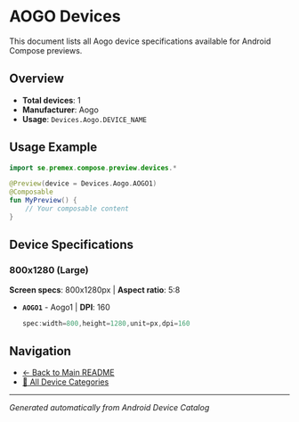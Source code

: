 # AOGO Devices

This document lists all Aogo device specifications available for Android Compose previews.

## Overview

- **Total devices**: 1
- **Manufacturer**: Aogo
- **Usage**: `Devices.Aogo.DEVICE_NAME`

## Usage Example

```kotlin
import se.premex.compose.preview.devices.*

@Preview(device = Devices.Aogo.AOGO1)
@Composable
fun MyPreview() {
    // Your composable content
}
```

## Device Specifications

### 800x1280 (Large)

**Screen specs**: 800x1280px | **Aspect ratio**: 5:8

- **`AOGO1`** - Aogo1 | **DPI**: 160
  ```kotlin
  spec:width=800,height=1280,unit=px,dpi=160
  ```

## Navigation

- [← Back to Main README](../../README.md)
- [📱 All Device Categories](../README.md)

---
*Generated automatically from Android Device Catalog*
